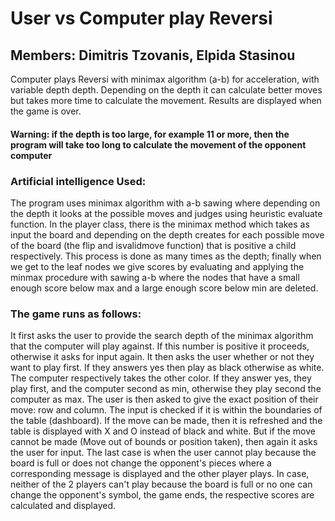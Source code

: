 # User vs Computer play Reversi

## Members: Dimitris Tzovanis, Elpida Stasinou


Computer plays Reversi with minimax algorithm (a-b) for acceleration, with variable depth depth. 
Depending on the depth it can calculate better moves but takes more time to calculate the movement. Results are displayed when the game is over.

#### Warning: if the depth is too large, for example 11 or more, then the program will take too long to calculate the movement of the opponent computer

### Artificial intelligence Used:
The program uses minimax algorithm with a-b sawing where depending on the depth it looks at the possible moves and judges 
using heuristic evaluate function. In the player class, there is the minimax method which takes as input the board and depending on the depth creates 
for each possible move of the board (the flip and isvalidmove function) that is positive a child respectively. 
This process is done as many times as the depth; finally when we get to the leaf nodes we give scores by evaluating and applying the minmax procedure with sawing a-b 
where the nodes that have a small enough score below max and a large enough score below min are deleted.


### The game runs as follows:
 
It first asks the user to provide the search depth of the minimax algorithm that the computer will play against.
If this number is positive it proceeds, otherwise it asks for input again. It then asks the user whether or not they want to play first.
If they answers yes then play as black otherwise as white. The computer respectively takes the other color. 
If they answer yes, they play first, and the computer second as min, otherwise they play second the computer as max. 
The user is then asked to give the exact position of their move: row and column. 
The input is checked if it is within the boundaries of the table (dashboard).
If the move can be made, then it is refreshed and the table is displayed with X and O instead of black and white.
But if the move cannot be made (Move out of bounds or position taken), then again it asks the user for input. 
The last case is when the user cannot play because the board is full or does not change the opponent's pieces where a corresponding message is displayed and the other player plays.
In case, neither of the 2 players can't play because the board is full or no one can change the opponent's symbol, the game ends, 
the respective scores are calculated and displayed.
